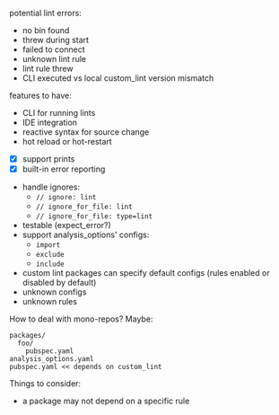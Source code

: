 potential lint errors:
- no bin found
- threw during start
- failed to connect
- unknown lint rule
- lint rule threw
- CLI executed vs local custom_lint version mismatch


features to have:
- CLI for running lints
- IDE integration
- reactive syntax for source change
- hot reload or hot-restart
- [x] support prints
- [x] built-in error reporting
- handle ignores:
  - `// ignore: lint` 
  - `// ignore_for_file: lint` 
  - `// ignore_for_file: type=lint`
- testable (expect_error?)
- support analysis_options' configs:
  - `import`
  - `exclude`
  - `include`
- custom lint packages can specify default configs (rules enabled or disabled by default)
- unknown configs
- unknown rules


How to deal with mono-repos?
Maybe:
```
packages/
  foo/
    pubspec.yaml
analysis_options.yaml
pubspec.yaml << depends on custom_lint
```
Things to consider:
- a package may not depend on a specific rule